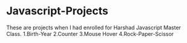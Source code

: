 # Javascript-Projects
These are projects when I had enrolled for Harshad Javascript Master Class.
1.Birth-Year
2.Counter
3.Mouse Hover
4.Rock-Paper-Scissor
